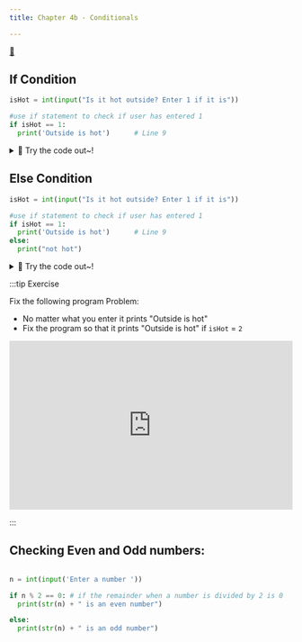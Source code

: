 ```yaml
---
title: Chapter 4b - Conditionals

---
```


[👀](https://learn2codelive.com/courses/4/pages/lesson-4-learning-activities-e1-introduce-conditionals?module_item_id=1666)



## If Condition


```python
isHot = int(input("Is it hot outside? Enter 1 if it is"))

#use if statement to check if user has entered 1
if isHot == 1:
  print('Outside is hot')      # Line 9

```


<details>
<summary>
🧪 Try the code out~!
</summary>
<iframe src="https://trinket.io/embed/python3/62b0ea9cd8" width="100%" height="600" frameborder="0" marginwidth="0" marginheight="0" allowfullscreen></iframe>

</details>

## Else Condition
```python
isHot = int(input("Is it hot outside? Enter 1 if it is"))

#use if statement to check if user has entered 1
if isHot == 1:
  print('Outside is hot')      # Line 9
else:
  print("not hot")

```

<details>
<summary>
🧪 Try the code out~!
</summary>
<iframe src="https://trinket.io/embed/python3/29fc0151ed" width="100%" height="600" frameborder="0" marginwidth="0" marginheight="0" allowfullscreen></iframe>

</details>

:::tip Exercise

Fix the following program
Problem:
- No matter what you enter it prints "Outside is hot"
- Fix the program so that it prints "Outside is hot" if `isHot` = `2`


<iframe src="https://trinket.io/embed/python3/ebdd69524a" width="100%" height="300" frameborder="0" marginwidth="0" marginheight="0" allowfullscreen></iframe>

:::

## Checking Even and Odd numbers:

```python

n = int(input('Enter a number '))

if n % 2 == 0: # if the remainder when a number is divided by 2 is 0
  print(str(n) + " is an even number")

else:
  print(str(n) + " is an odd number")

```


